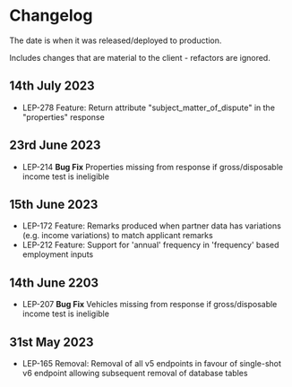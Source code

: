 # Changelog

The date is when it was released/deployed to production.

Includes changes that are material to the client - refactors are ignored.

## 14th July 2023

* LEP-278 Feature: Return attribute "subject_matter_of_dispute" in the "properties" response

## 23rd June 2023

* LEP-214 **Bug Fix** Properties missing from response if gross/disposable income test is ineligible

## 15th June 2023

* LEP-172 Feature: Remarks produced when partner data has variations (e.g. income variations) to match applicant remarks
* LEP-212 Feature: Support for 'annual' frequency in 'frequency' based employment inputs

## 14th June 2203

* LEP-207 **Bug Fix** Vehicles missing from response if gross/disposable income test is ineligible

## 31st May 2023

* LEP-165 Removal: Removal of all v5 endpoints in favour of single-shot v6 endpoint allowing subsequent removal of database tables
